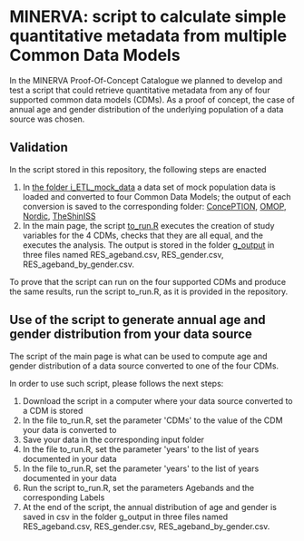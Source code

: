 # MINERVA: script to calculate simple quantitative metadata from multiple Common Data Models

In the MINERVA Proof-Of-Concept Catalogue we planned to develop and test a script that could retrieve quantitative metadata from any of four supported common data models (CDMs). As a proof of concept, the case of annual age and gender distribution of the underlying population of a data source was chosen.

## Validation

In the script stored in this repository, the following steps are enacted

1. In [the folder i_ETL_mock_data](https://github.com/ARS-toscana/MINERVA_samplescript/tree/main/i_ETL_mock_data) a data set of mock population data is loaded and converted to four Common Data Models; the output of each conversion is saved to the corresponding folder: [ConcePTION](https://github.com/ARS-toscana/MINERVA_samplescript/tree/main/i_input_ConcePTION), [OMOP](https://github.com/ARS-toscana/MINERVA_samplescript/tree/main/i_input_OMOP), [Nordic](https://github.com/ARS-toscana/MINERVA_samplescript/tree/main/i_input_Nordic), [TheShinISS](https://github.com/ARS-toscana/MINERVA_samplescript/tree/main/i_input_TheShinISS)
2. In the main page, the script [to_run.R](https://github.com/ARS-toscana/MINERVA_samplescript/blob/main/to_run.R) executes the creation of study variables for the 4 CDMs, checks that they are all equal, and the executes the analysis. The output is stored in the folder [g_output](https://github.com/ARS-toscana/MINERVA_samplescript/blob/main/g_output/) in three files named RES_ageband.csv, RES_gender.csv, RES_ageband_by_gender.csv.

To prove that the script can run on the four supported CDMs and produce the same results, run the script to_run.R, as it is provided in the repository. 

## Use of the script to generate annual age and gender distribution from your data source

The script of the main page is what can be used to compute age and gender distribution of a data source converted to one of the four CDMs.

In order to use such script, please follows the next steps:

1) Download the script in a computer where your data source converted to a CDM is stored
2) In the file to_run.R, set the parameter 'CDMs' to the value of the CDM your data is converted to
4) Save your data in the corresponding input folder
5) In the file to_run.R, set the parameter 'years' to the list of years documented in your data
6) In the file to_run.R, set the parameter 'years' to the list of years documented in your data
7) Run the script to_run.R, set the parameters Agebands and the corresponding Labels
8) At the end of the script, the annual distribution of age and gender is saved in csv in the folder g_output in three files named RES_ageband.csv, RES_gender.csv, RES_ageband_by_gender.csv.
